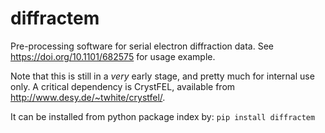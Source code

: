 # diffractem

Pre-processing software for serial electron diffraction data.
See https://doi.org/10.1101/682575 for usage example.

Note that this is still in a _very_ early stage, and pretty much for internal use only. 
A critical dependency is CrystFEL, available from http://www.desy.de/~twhite/crystfel/.

It can be installed from python package index by: `pip install diffractem`